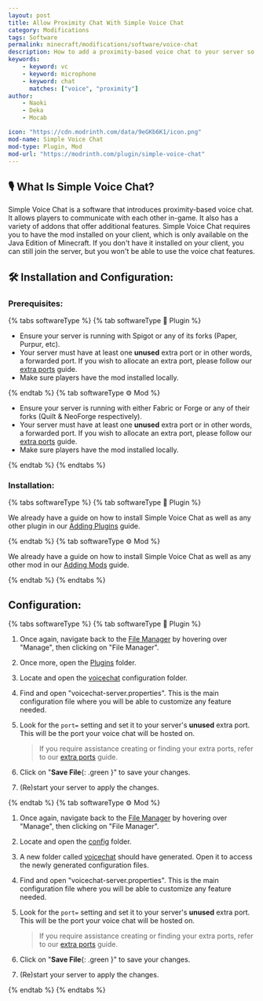 ```yaml
---
layout: post
title: Allow Proximity Chat With Simple Voice Chat
category: Modifications
tags: Software
permalink: minecraft/modifications/software/voice-chat
description: How to add a proximity-based voice chat to your server so players can talk to each other in-game.
keywords:
    - keyword: vc
    - keyword: microphone
    - keyword: chat
      matches: ["voice", "proximity"]
author:
    - Naoki
    - Deka
    - Mocab

icon: "https://cdn.modrinth.com/data/9eGKb6K1/icon.png"
mod-name: Simple Voice Chat
mod-type: Plugin, Mod
mod-url: "https://modrinth.com/plugin/simple-voice-chat"
---
```


## :studio_microphone: What Is Simple Voice Chat?

Simple Voice Chat is a software that introduces proximity-based voice chat. It allows players to communicate with each other in-game. It also has a variety of addons that offer additional features. Simple Voice Chat requires you to have the mod installed on your client, which is only available on the Java Edition of Minecraft. If you don't have it installed on your client, you can still join the server, but you won't be able to use the voice chat features.

## :hammer_and_wrench: Installation and Configuration:

### Prerequisites:

{% tabs softwareType %}
{% tab softwareType :electric_plug: Plugin %}

-   Ensure your server is running with Spigot or any of its forks (Paper, Purpur, etc).
-   Your server must have at least one **unused** extra port or in other words, a forwarded port. If you wish to allocate an extra port, please follow our [extra ports](/falix/dashboard/server/extra-port) guide.
-   Make sure players have the mod installed locally.

{% endtab %}
{% tab softwareType :gear: Mod %}

-   Ensure your server is running with either Fabric or Forge or any of their forks (Quilt & NeoForge respectively).
-   Your server must have at least one **unused** extra port or in other words, a forwarded port. If you wish to allocate an extra port, please follow our [extra ports](/falix/dashboard/server/extra-port) guide.
-   Make sure players have the mod installed locally.

{% endtab %}
{% endtabs %}

### Installation:

{% tabs softwareType %}
{% tab softwareType :electric_plug: Plugin %}

We already have a guide on how to install Simple Voice Chat as well as any other plugin in our [Adding Plugins](/minecraft/modifications/general/adding-plugins) guide.

{% endtab %}
{% tab softwareType :gear: Mod %}

We already have a guide on how to install Simple Voice Chat as well as any other mod in our [Adding Mods](/minecraft/modifications/general/adding-mods) guide.

{% endtab %}
{% endtabs %}

## Configuration:

{% tabs softwareType %}
{% tab softwareType :electric_plug: Plugin %}

1. Once again, navigate back to the [File Manager](https://client.falixnodes.net/server/filemanager) by hovering over "Manage", then clicking on "File Manager".

2. Once more, open the [Plugins](https://client.falixnodes.net/server/filemanager?dir=/plugins/) folder.

3. Locate and open the [voicechat](https://client.falixnodes.net/server/filemanager?dir=/plugins/voicechat/) configuration folder.

4. Find and open "voicechat-server.properties". This is the main configuration file where you will be able to customize any feature needed.

5. Look for the `port=` setting and set it to your server's **unused** extra port. This will be the port your voice chat will be hosted on.

    > If you require assistance creating or finding your extra ports, refer to our [extra ports](/falix/dashboard/server/extra-port) guide.

6. Click on "**Save File**{: .green }" to save your changes.

7. (Re)start your server to apply the changes.

{% endtab %}
{% tab softwareType :gear: Mod %}

1. Once again, navigate back to the [File Manager](https://client.falixnodes.net/server/filemanager) by hovering over "Manage", then clicking on "File Manager".

2. Locate and open the [config](https://client.falixnodes.net/server/filemanager?dir=/config/) folder.

3. A new folder called [voicechat](https://client.falixnodes.net/server/filemanager?dir=/config/voicechat/) should have generated. Open it to access the newly generated configuration files.

4. Find and open "voicechat-server.properties". This is the main configuration file where you will be able to customize any feature needed.

5. Look for the `port=` setting and set it to your server's **unused** extra port. This will be the port your voice chat will be hosted on.

    > If you require assistance creating or finding your extra ports, refer to our [extra ports](/falix/dashboard/server/extra-port) guide.

6. Click on "**Save File**{: .green }" to save your changes.

7. (Re)start your server to apply the changes.

{% endtab %}
{% endtabs %}
